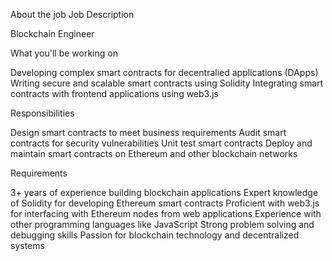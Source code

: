 About the job
Job Description

Blockchain Engineer

What you'll be working on

Developing complex smart contracts for decentralied applications (DApps)
Writing secure and scalable smart contracts using Solidity
Integrating smart contracts with frontend applications using web3.js

Responsibilities

Design smart contracts to meet business requirements
Audit smart contracts for security vulnerabilities
Unit test smart contracts 
Deploy and maintain smart contracts on Ethereum and other blockchain networks

Requirements

3+ years of experience building blockchain applications
Expert knowledge of Solidity for developing Ethereum smart contracts
Proficient with web3.js for interfacing with Ethereum nodes from web applications
Experience with other programming languages like JavaScript
Strong problem solving and debugging skills
Passion for blockchain technology and decentralized systems
